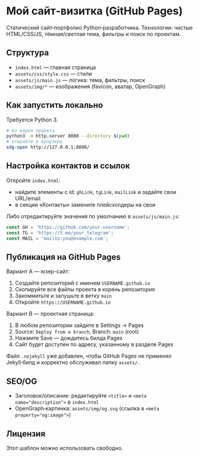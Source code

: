 # Мой сайт‑визитка (GitHub Pages)

Статический сайт‑портфолио Python‑разработчика. Технологии: чистые HTML/CSS/JS, тёмная/светлая тема, фильтры и поиск по проектам.

## Структура
- `index.html` — главная страница
- `assets/css/style.css` — стили
- `assets/js/main.js` — логика: тема, фильтры, поиск
- `assets/img/*` — изображения (favicon, аватар, OpenGraph)

## Как запустить локально
Требуется Python 3.

```bash
# из корня проекта
python3 -m http.server 8080 --directory $(pwd)
# откройте в браузере
xdg-open http://127.0.0.1:8080/
```

## Настройка контактов и ссылок
Откройте `index.html`:
- найдите элементы с id: `ghLink`, `tgLink`, `mailLink` и задайте свои URL/email
- в секции «Контакты» замените плейсхолдеры на свои

Либо отредактируйте значения по умолчанию в `assets/js/main.js`:
```js
const GH = 'https://github.com/your-username';
const TG = 'https://t.me/your_telegram';
const MAIL = 'mailto:you@example.com';
```

## Публикация на GitHub Pages
Вариант A — юзер-сайт:
1. Создайте репозиторий с именем `USERNAME.github.io`
2. Скопируйте все файлы проекта в корень репозитория
3. Закоммитьте и запушьте в ветку `main`
4. Откройте `https://USERNAME.github.io`

Вариант B — проектная страница:
1. В любом репозитории зайдите в Settings → Pages
2. Source: `Deploy from a branch`, Branch: `main` (root)
3. Нажмите Save — дождитесь билда Pages
4. Сайт будет доступен по адресу, указанному в разделе Pages

Файл `.nojekyll` уже добавлен, чтобы GitHub Pages не применял Jekyll‑билд и корректно обслуживал папку `assets/`.

## SEO/OG
- Заголовок/описание: редактируйте `<title>` и `<meta name="description">` в `index.html`
- OpenGraph‑картинка: `assets/img/og.svg` (ссылка в `<meta property="og:image">`)

## Лицензия
Этот шаблон можно использовать свободно.

